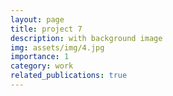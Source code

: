 ```yaml
---
layout: page
title: project 7
description: with background image
img: assets/img/4.jpg
importance: 1
category: work
related_publications: true
---
```


